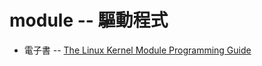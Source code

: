 # module -- 驅動程式

* 電子書 -- [The Linux Kernel Module Programming Guide](https://sysprog21.github.io/lkmpg/)
